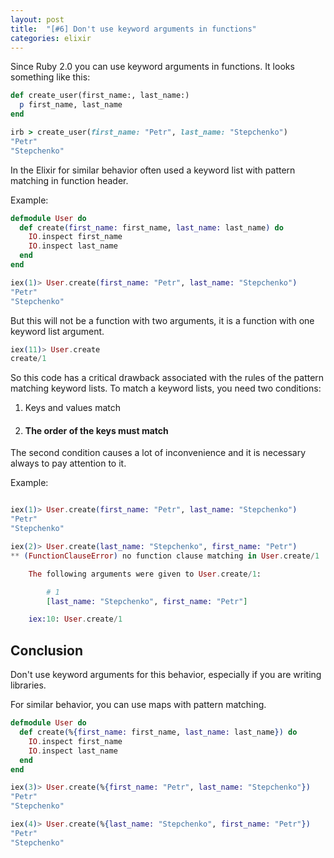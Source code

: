 ```yaml
---
layout: post
title:  "[#6] Don't use keyword arguments in functions"
categories: elixir
---
```

Since Ruby 2.0 you can use keyword arguments in functions.
It looks something like this:

```ruby
def create_user(first_name:, last_name:)
  p first_name, last_name
end

irb > create_user(first_name: "Petr", last_name: "Stepchenko")
"Petr"
"Stepchenko"
```

In the Elixir for similar behavior often used a keyword list with pattern matching in function header.

Example:

```elixir
defmodule User do
  def create(first_name: first_name, last_name: last_name) do
    IO.inspect first_name
    IO.inspect last_name
  end
end

iex(1)> User.create(first_name: "Petr", last_name: "Stepchenko")
"Petr"
"Stepchenko"
```

But this will not be a function with two arguments, it is a function with one keyword list argument.

```elixir
iex(11)> User.create
create/1
```

So this code has a critical drawback associated with the rules of the pattern matching keyword lists. To match a keyword lists, you need two conditions:
1. Keys and values match
2. #### **The order of the keys must match**

The second condition causes a lot of inconvenience and it is necessary always to pay attention to it.

Example:

```elixir

iex(1)> User.create(first_name: "Petr", last_name: "Stepchenko")
"Petr"
"Stepchenko"

iex(2)> User.create(last_name: "Stepchenko", first_name: "Petr")
** (FunctionClauseError) no function clause matching in User.create/1

    The following arguments were given to User.create/1:

        # 1
        [last_name: "Stepchenko", first_name: "Petr"]

    iex:10: User.create/1
```

## Conclusion

Don't use keyword arguments for this behavior, especially if you are writing libraries.

For similar behavior, you can use maps with pattern matching.
```elixir
defmodule User do
  def create(%{first_name: first_name, last_name: last_name}) do
    IO.inspect first_name
    IO.inspect last_name
  end
end

iex(3)> User.create(%{first_name: "Petr", last_name: "Stepchenko"})
"Petr"
"Stepchenko"

iex(4)> User.create(%{last_name: "Stepchenko", first_name: "Petr"})
"Petr"
"Stepchenko"
```

